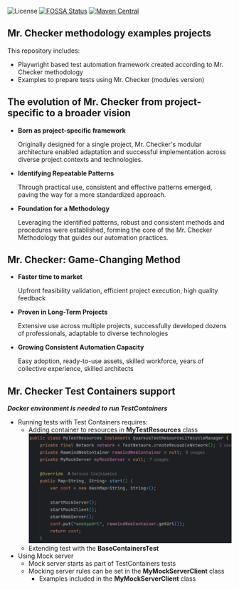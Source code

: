 ![License](https://img.shields.io/github/license/devonfw/mrchecker)
[![FOSSA Status](https://app.fossa.io/api/projects/git%2Bgithub.com%2Fdevonfw%2Fdevonfw-testing.svg?type=shield)](https://app.fossa.io/projects/git%2Bgithub.com%2Fdevonfw%2Fdevonfw-testing?ref=badge_shield) 
[![Maven Central](https://img.shields.io/maven-central/v/com.capgemini.mrchecker/mrchecker-core-module)](https://mvnrepository.com/artifact/com.capgemini.mrchecker)

Mr. Checker methodology examples projects
-------------------

This repository includes:
* Playwright based test automation framework created according to Mr. Checker methodology
* Examples to prepare tests using Mr. Checker (modules version)

## The evolution of Mr. Checker from project-specific to a broader vision

* **Born as project-specific framework** 

  Originally designed for a single project, Mr. Checker's modular architecture enabled adaptation and successful implementation across diverse project contexts and technologies.

* **Identifying Repeatable Patterns**

  Through practical use, consistent and effective patterns emerged, paving the way for a more standardized approach.

* **Foundation for a Methodology**

  Leveraging the identified patterns, robust and consistent methods and procedures were established, forming the core of the Mr. Checker Methodology that guides our automation practices.


## Mr. Checker: Game-Changing Method

* **Faster time to market**

  Upfront feasibility validation, efficient project execution, high quality feedback

* **Proven in Long-Term Projects**

  Extensive use across multiple projects, successfully developed dozens of professionals, adaptable to diverse technologies

* **Growing Consistent Automation Capacity**

  Easy adoption, ready-to-use assets, skilled workforce, years of collective experience, skilled architects


## Mr. Checker Test Containers support
***Docker environment is needed to run TestContainers***
* Running tests with Test Containers requires:
  * Adding container to resources in **MyTestResources** class
  ![img.png](mrchecker-playwright-framework/README/images/my-container-resources-class.png)
  * Extending test with the **BaseContainersTest**
* Using Mock server
  * Mock server starts as part of TestContainers tests 
  * Mocking server rules can be set in the **MyMockServerClient** class
    * Examples included in the **MyMockServerClient** class





